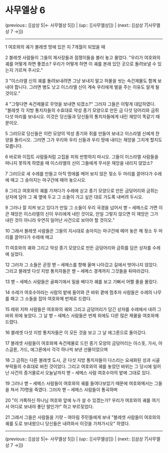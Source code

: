 # 사무엘상 6

(previous:: [[삼상 5|← 사무엘상 5]]) | (up:: [[사무엘상]]) | (next:: [[삼상 7|사무엘상 7 →]])

***




1 
여호와의 궤가 블레셋 땅에 있은 지 7개월이 되었을 때 



2 
블레셋 사람들이 그들의 제사장들과 점쟁이들을 불러 놓고 물었다. "우리가 여호와의 궤를 어떻게 하면 좋겠소? 우리가 어떻게 하면 이 궤를 본래 있던 곳으로 돌려보낼 수 있는지 가르쳐 주시오." 



3 
"이스라엘 신의 궤를 돌려보내려면 그냥 보내지 말고 허물을 씻는 속건제물도 함께 보내야 합니다. 그러면 병도 낫고 이스라엘 신이 계속 우리에게 벌을 주는 이유도 알게 될 것이오." 



4 
"그렇다면 속건제물로 무엇을 보내면 되겠소?" 그러자 그들은 이렇게 대답하였다. "블레셋 각 지방 통치자들의 수효대로 악성 종기 모양으로 만든 금 다섯 덩어리와 금쥐 다섯 마리를 보내시오. 이것은 당신들과 당신들의 통치자들에게 내린 재앙이 똑같기 때문이오. 



5 
그러므로 당신들은 이런 모양의 악성 종기와 쥐를 만들어 보내고 이스라엘 신에게 찬양을 돌리시오. 그러면 그가 우리와 우리 신들과 우리 땅에 내리는 재앙을 그치게 할지도 모릅니다. 



6 
바로와 이집트 사람들처럼 고집을 피워 반항하지 마시오. 그들이 이스라엘 사람들을 떠나지 못하게 하였을 때 이스라엘의 신이 그들에게 무서운 재앙을 내리지 않았소? 



7 
그러므로 새 수레를 만들고 아직 멍에를 메어 보지 않은 젖소 두 마리를 끌어다가 수레에 매고 그 송아지는 마구간에 떼어 놓으시오. 



8 
그리고 여호와의 궤를 가져다가 수레에 싣고 종기 모양으로 만든 금덩어리와 금쥐는 상자에 담아 그 궤 옆에 두고 그 소들이 가고 싶은 대로 가도록 내버려 두시오. 



9 
그러나 잘 지켜 보고 있다가 만일 그 소들이 우리 국경을 넘어서 벧 – 세메스로 가면 이 큰 재앙은 이스라엘의 신이 우리에게 내린 것이요, 만일 그렇지 않으면 이 재앙은 그가 내린 것이 아니라 우연히 일어난 사건으로 보아야 할 것이오." 



10 
그래서 블레셋 사람들은 그들의 지시대로 송아지는 마구간에 떼어 놓은 채 젖소 두 마리를 끌어다가 수레에 매고 



11 
여호와의 궤와 그리고 악성 종기 모양으로 만든 금덩어리와 금쥐를 담은 상자를 수레에 실었다. 



12 
그러자 그 소들은 곧장 벧 – 세메스를 향해 울며 나아갔고 길에서 벗어나지 않았다. 그리고 블레셋 다섯 지방 통치자들은 벧 – 세메스 경계까지 그것들을 뒤따라갔다. 



13 
벧 – 세메스 사람들은 골짜기에서 밀을 베다가 궤를 보고 기뻐서 어쩔 줄을 몰랐다. 



14 
수레가 여호수아라는 사람의 밭에 들어와 큰 바위 곁에 멈추자 사람들은 수레의 나무를 패고 그 소들을 잡아 여호와께 번제로 드렸다. 



15 
레위 지파 사람들은 여호와의 궤와 그리고 금덩어리가 담긴 상자를 수레에서 내려 그 바위 위에 놓았다. 그 날 벧 – 세메스 사람들은 번제 외에도 다른 많은 제물을 여호와께 드렸다. 



16 
블레셋 다섯 지방 통치자들은 이 모든 것을 보고 그 날 에그론으로 돌아갔다. 



17 
블레셋 사람들이 여호와께 속건제물로 드린 종기 모양의 금덩어리는 아스돗, 가사, 아스글론, 가드, 에그론에서 각각 하나씩 보낸 선물이었으며 



18 
그 금쥐는 다른 블레셋 도시, 곧 다섯 지방 통치자들이 다스리는 요새화된 성과 시골 부락들의 수효대로 바친 것이었다. 그리고 여호와의 궤를 놓았던 바위는 그 당시에 일어난 사건의 증거물로서 오늘날까지 벧 – 세메스 사람 여호수아의 밭에 그대로 있다. 



19 
그러나 벧 – 세메스 사람들이 여호와의 궤를 들여다보았기 때문에 여호와께서는 그들을 쳐서 70명을 죽였다. 그러자 벧 – 세메스 사람들이 통곡하며 



20 
"이 거룩하신 하나님 여호와 앞에 누가 설 수 있겠는가? 우리가 여호와의 궤를 여기서 어디로 보내야 좋단 말인가!" 하고 부르짖었다. 



21 
그래서 그들은 사람들을 기럇 – 여아림 주민들에게 보내 "블레셋 사람들이 여호와의 궤를 도로 보내왔으니 당신들은 내려와서 이것을 가져가시오" 하였다.

***

(previous:: [[삼상 5|← 사무엘상 5]]) | (up:: [[사무엘상]]) | (next:: [[삼상 7|사무엘상 7 →]])
